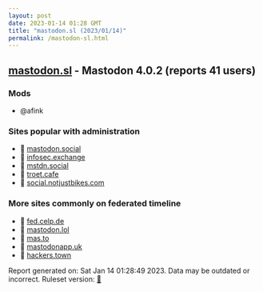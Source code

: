 ```yaml
---
layout: post
date: 2023-01-14 01:28 GMT
title: "mastodon.sl (2023/01/14)"
permalink: /mastodon-sl.html
---
```


## [mastodon.sl](https://mastodon.sl) - Mastodon 4.0.2 (reports 41 users)

### Mods
 * @afink

### Sites popular with administration

* 🐘 [mastodon.social](/mastodon-social.html)
* 🐘 [infosec.exchange](/infosec-exchange.html)
* 🐘 [mstdn.social](/mstdn-social.html)
* 🐘 [troet.cafe](/troet-cafe.html)
* 🐘 [social.notjustbikes.com](/social-notjustbikes-com.html)

### More sites commonly on federated timeline

* 🐘 [fed.celp.de](/fed-celp-de.html)
* 🐘 [mastodon.lol](/mastodon-lol.html)
* 🐘 [mas.to](/mas-to.html)
* 🐘 [mastodonapp.uk](/mastodonapp-uk.html)
* 🐘 [hackers.town](/hackers-town.html)

Report generated on: Sat Jan 14 01:28:49 2023. Data may be outdated or incorrect.
Ruleset version: [🧁](/version-cupcake)
